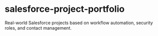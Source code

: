 # salesforce-project-portfolio
Real-world Salesforce projects based on workflow automation, security roles, and contact management.
